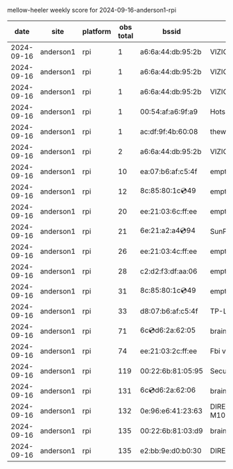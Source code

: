 mellow-heeler weekly score for 2024-09-16-anderson1-rpi

|date|site|platform|obs total|bssid|ssid|
|--|--|--|--|--|--|
|2024-09-16|anderson1|rpi|1|a6:6a:44:db:95:2b|VIZIOCastAudio9958|
|2024-09-16|anderson1|rpi|1|a6:6a:44:db:95:2b|VIZIOCastAudio9401|
|2024-09-16|anderson1|rpi|1|a6:6a:44:db:95:2b|VIZIOCastAudio2748|
|2024-09-16|anderson1|rpi|1|00:54:af:a6:9f:a9|Hotspot9FA9|
|2024-09-16|anderson1|rpi|1|ac:df:9f:4b:60:08|theweef|
|2024-09-16|anderson1|rpi|2|a6:6a:44:db:95:2b|VIZIOCastAudio2012|
|2024-09-16|anderson1|rpi|10|ea:07:b6:af:c5:4f|empty_ssid|
|2024-09-16|anderson1|rpi|12|8c:85:80:1c:cd:49|empty_ssid|
|2024-09-16|anderson1|rpi|20|ee:21:03:6c:ff:ee|empty_ssid|
|2024-09-16|anderson1|rpi|21|6e:21:a2:a4:cd:94|SunPower21450|
|2024-09-16|anderson1|rpi|26|ee:21:03:4c:ff:ee|empty_ssid|
|2024-09-16|anderson1|rpi|28|c2:d2:f3:df:aa:06|empty_ssid|
|2024-09-16|anderson1|rpi|31|8c:85:80:1c:cd:49|empty_ssid|
|2024-09-16|anderson1|rpi|33|d8:07:b6:af:c5:4f|TP-Link_C54F|
|2024-09-16|anderson1|rpi|71|6c:cd:d6:2a:62:05|braingang2_5GEXT|
|2024-09-16|anderson1|rpi|74|ee:21:03:2c:ff:ee|Fbi van 13|
|2024-09-16|anderson1|rpi|119|00:22:6b:81:05:95|SecurityCameras|
|2024-09-16|anderson1|rpi|131|6c:cd:d6:2a:62:06|braingang2_2GEXT|
|2024-09-16|anderson1|rpi|132|0e:96:e6:41:23:63|DIRECT-63-HP M102 LaserJet|
|2024-09-16|anderson1|rpi|135|00:22:6b:81:03:d9|braingang2|
|2024-09-16|anderson1|rpi|135|e2:bb:9e:d0:b0:30|DIRECT-9ED03030|
